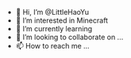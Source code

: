 - 👋 Hi, I’m @LittleHaoYu
- 👀 I’m interested in Minecraft
- 🌱 I’m currently learning 
- 💞️ I’m looking to collaborate on ...
- 📫 How to reach me ...

<!---
LittleHaoYu/LittleHaoYu is a ✨ special ✨ repository because its `README.md` (this file) appears on your GitHub profile.
You can click the Preview link to take a look at your changes.
--->
